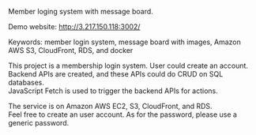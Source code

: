 Member loging system with message board.

Demo website: http://3.217.150.118:3002/  <br>

Keywords: member login system, message board with images, Amazon AWS S3, CloudFront, RDS, and docker

This project is a membership login system. User could create an account. <br>
Backend APIs are created, and these APIs could do CRUD on SQL databases. <br>
JavaScript Fetch is used to trigger the backend APIs for actions. <br>

The service is on Amazon AWS EC2, S3, CloudFront, and RDS. <br>
Feel free to create an user account. As for the password, please use a generic password. <br>
